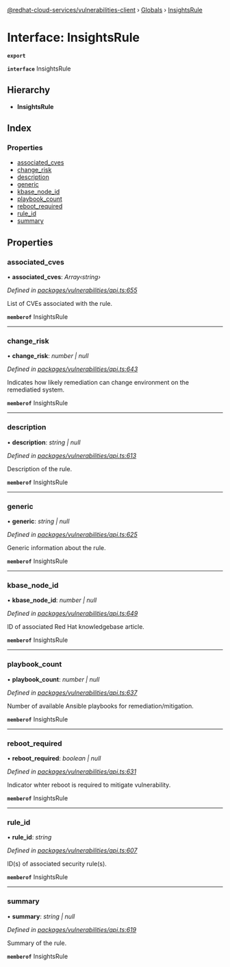[@redhat-cloud-services/vulnerabilities-client](../README.md) › [Globals](../globals.md) › [InsightsRule](insightsrule.md)

# Interface: InsightsRule

**`export`** 

**`interface`** InsightsRule

## Hierarchy

* **InsightsRule**

## Index

### Properties

* [associated_cves](insightsrule.md#associated_cves)
* [change_risk](insightsrule.md#change_risk)
* [description](insightsrule.md#description)
* [generic](insightsrule.md#generic)
* [kbase_node_id](insightsrule.md#kbase_node_id)
* [playbook_count](insightsrule.md#playbook_count)
* [reboot_required](insightsrule.md#reboot_required)
* [rule_id](insightsrule.md#rule_id)
* [summary](insightsrule.md#summary)

## Properties

###  associated_cves

• **associated_cves**: *Array‹string›*

*Defined in [packages/vulnerabilities/api.ts:655](https://github.com/Hyperkid123/javascript-clients/blob/master/packages/vulnerabilities/api.ts#L655)*

List of CVEs associated with the rule.

**`memberof`** InsightsRule

___

###  change_risk

• **change_risk**: *number | null*

*Defined in [packages/vulnerabilities/api.ts:643](https://github.com/Hyperkid123/javascript-clients/blob/master/packages/vulnerabilities/api.ts#L643)*

Indicates how likely remediation can change environment on the remediatied system.

**`memberof`** InsightsRule

___

###  description

• **description**: *string | null*

*Defined in [packages/vulnerabilities/api.ts:613](https://github.com/Hyperkid123/javascript-clients/blob/master/packages/vulnerabilities/api.ts#L613)*

Description of the rule.

**`memberof`** InsightsRule

___

###  generic

• **generic**: *string | null*

*Defined in [packages/vulnerabilities/api.ts:625](https://github.com/Hyperkid123/javascript-clients/blob/master/packages/vulnerabilities/api.ts#L625)*

Generic information about the rule.

**`memberof`** InsightsRule

___

###  kbase_node_id

• **kbase_node_id**: *number | null*

*Defined in [packages/vulnerabilities/api.ts:649](https://github.com/Hyperkid123/javascript-clients/blob/master/packages/vulnerabilities/api.ts#L649)*

ID of associated Red Hat knowledgebase article.

**`memberof`** InsightsRule

___

###  playbook_count

• **playbook_count**: *number | null*

*Defined in [packages/vulnerabilities/api.ts:637](https://github.com/Hyperkid123/javascript-clients/blob/master/packages/vulnerabilities/api.ts#L637)*

Number of available Ansible playbooks for remediation/mitigation.

**`memberof`** InsightsRule

___

###  reboot_required

• **reboot_required**: *boolean | null*

*Defined in [packages/vulnerabilities/api.ts:631](https://github.com/Hyperkid123/javascript-clients/blob/master/packages/vulnerabilities/api.ts#L631)*

Indicator whter reboot is required to mitigate vulnerability.

**`memberof`** InsightsRule

___

###  rule_id

• **rule_id**: *string*

*Defined in [packages/vulnerabilities/api.ts:607](https://github.com/Hyperkid123/javascript-clients/blob/master/packages/vulnerabilities/api.ts#L607)*

ID(s) of associated security rule(s).

**`memberof`** InsightsRule

___

###  summary

• **summary**: *string | null*

*Defined in [packages/vulnerabilities/api.ts:619](https://github.com/Hyperkid123/javascript-clients/blob/master/packages/vulnerabilities/api.ts#L619)*

Summary of the rule.

**`memberof`** InsightsRule
